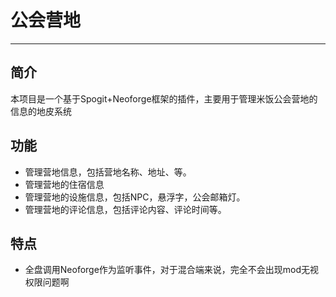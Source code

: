 # 公会营地

---

## 简介

本项目是一个基于Spogit+Neoforge框架的插件，主要用于管理米饭公会营地的信息的地皮系统

## 功能
- 管理营地信息，包括营地名称、地址、等。
- 管理营地的住宿信息
- 管理营地的设施信息，包括NPC，悬浮字，公会邮箱灯。
- 管理营地的评论信息，包括评论内容、评论时间等。

## 特点
- 全盘调用Neoforge作为监听事件，对于混合端来说，完全不会出现mod无视权限问题啊

